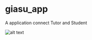 # giasu_app

A application connect Tutor and Student 

![alt text](https://photos.google.com/photo/AF1QipPb-PxtQYBRTb3M8i8ihVSJiuak__fNB-Ayyi54)